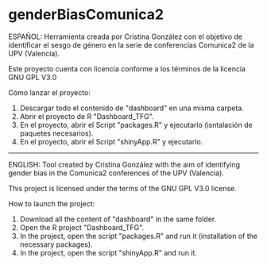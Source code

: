 # genderBiasComunica2

ESPAÑOL:
Herramienta creada por Cristina González con el objetivo de identificar el sesgo de género en la serie de conferencias Comunica2 de la UPV (Valencia).

Este proyecto cuenta con licencia conforme a los términos de la licencia GNU GPL V3.0

Cómo lanzar el proyecto:
1. Descargar todo el contenido de "dashboard" en una misma carpeta.
2. Abrir el proyecto de R "Dashboard_TFG".
3. En el proyecto, abrir el Script "packages.R" y ejecutarlo (isntalación de paquetes necesarios).
4. En el proyecto, abrir el Script "shinyApp.R" y ejecutarlo.

------------------------------------------------------------------------------------------------------------------------------------------------------

ENGLISH:
Tool created by Cristina González with the aim of identifying gender bias in the Comunica2 conferences of the UPV (Valencia).

This project is licensed under the terms of the GNU GPL V3.0 license.

How to launch the project:
1. Download all the content of "dashboard" in the same folder.
2. Open the R project "Dashboard_TFG".
3. In the project, open the script "packages.R" and run it (installation of the necessary packages).
4. In the project, open the script "shinyApp.R" and run it.
